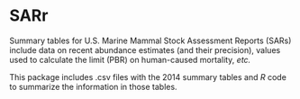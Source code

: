 # SARr

Summary tables for U.S. Marine Mammal Stock Assessment Reports (SARs) include data on recent abundance estimates (and their precision), values used to calculate the limit (PBR) on human-caused mortality, *etc.* 

This package includes .csv files with the 2014 summary tables and *R* code to summarize the information in those tables.
